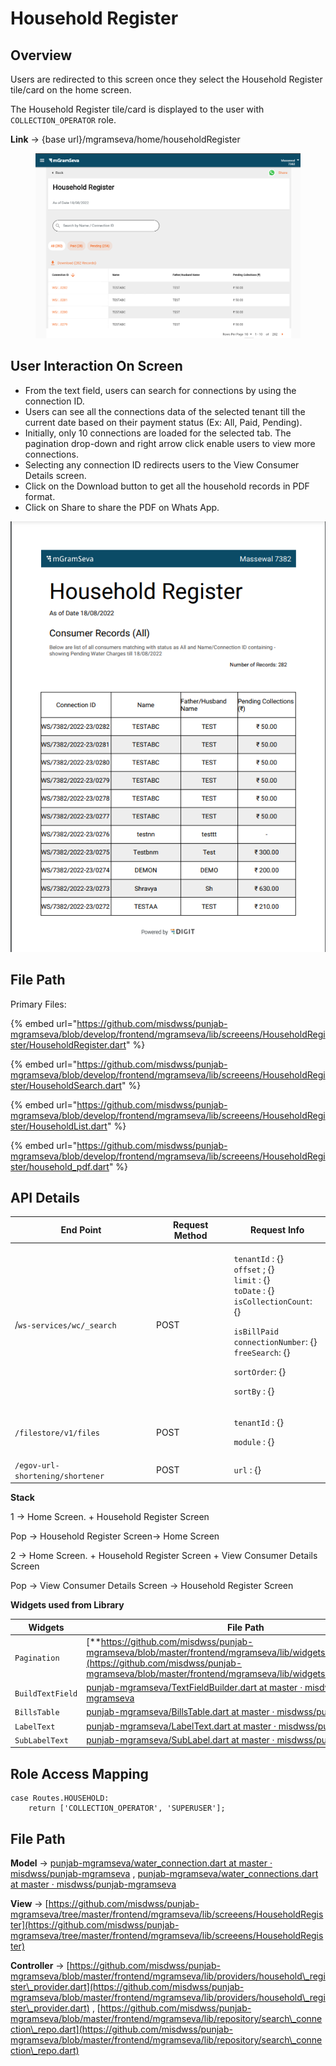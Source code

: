 # Household Register

## **Overview**&#x20;

Users are redirected to this screen once they select the Household Register tile/card on the home screen.

The Household Register tile/card is displayed to the user with `COLLECTION_OPERATOR` role.

**Link** → {base url}/mgramseva/home/householdRegister

<figure><img src="../../../../.gitbook/assets/image (32).png" alt=""><figcaption></figcaption></figure>

## **User Interaction On Screen**

* From the text field, users can search for connections by using the connection ID.
* Users can see all the connections data of the selected tenant till the current date based on their payment status (Ex: All, Paid, Pending).
* Initially, only 10 connections are loaded for the selected tab. The pagination drop-down and right arrow click enable users to view more connections.
* Selecting any connection ID redirects users to the View Consumer Details screen.
* Click on the Download button to get all the household records in PDF format.
* Click on Share to share the PDF on Whats App.

![](<../../../../.gitbook/assets/image (109).png>)

## **File Path**

Primary Files:

{% embed url="https://github.com/misdwss/punjab-mgramseva/blob/develop/frontend/mgramseva/lib/screeens/HouseholdRegister/HouseholdRegister.dart" %}

{% embed url="https://github.com/misdwss/punjab-mgramseva/blob/develop/frontend/mgramseva/lib/screeens/HouseholdRegister/HouseholdSearch.dart" %}

{% embed url="https://github.com/misdwss/punjab-mgramseva/blob/develop/frontend/mgramseva/lib/screeens/HouseholdRegister/HouseholdList.dart" %}

{% embed url="https://github.com/misdwss/punjab-mgramseva/blob/develop/frontend/mgramseva/lib/screeens/HouseholdRegister/household_pdf.dart" %}

## **API Details**

| End Point                        | Request Method | Request Info                                                                                                                                                                                                                                                                                                                 |
| -------------------------------- | -------------- | ---------------------------------------------------------------------------------------------------------------------------------------------------------------------------------------------------------------------------------------------------------------------------------------------------------------------------- |
| /`ws-services/wc/_search`        | POST           | <p><code>tenantId</code> : {}<br><code>offset</code> ; {}<br><code>limit</code> : {}<br><code>toDate</code> : {}<br><code>isCollectionCount</code>: {}</p><p><code>isBillPaid</code><br><code>connectionNumber</code>: {}<br><code>freeSearch</code>: {}</p><p><code>sortOrder</code>: {}</p><p><code>sortBy</code> : {}</p> |
| `/filestore/v1/files`            | POST           | <p><code>tenantId</code> : {}</p><p><code>module</code> : {}</p>                                                                                                                                                                                                                                                             |
| `/egov-url-shortening/shortener` | POST           | `url` : {}                                                                                                                                                                                                                                                                                                                   |

**Stack**

1 → Home Screen. + Household Register Screen

Pop → Household Register Screen→ Home Screen

2 → Home Screen. + Household Register Screen + View Consumer Details Screen

Pop → View Consumer Details Screen → Household Register Screen

**Widgets used from Library**

| **Widgets**      | **File Path**                                                                                                                                                                                                                                                                                                                                                                                            | **Description** |
| ---------------- | -------------------------------------------------------------------------------------------------------------------------------------------------------------------------------------------------------------------------------------------------------------------------------------------------------------------------------------------------------------------------------------------------------- | --------------- |
| `Pagination`     | [<img src="https://github.com/fluidicon.png" alt="" data-size="line">](https://github.com/egovernments/punjab-mgramseva/blob/develop/frontend/mgramseva/lib/widgets/pagination.dart)[**https://github.com/misdwss/punjab-mgramseva/blob/master/frontend/mgramseva/lib/widgets/pagination.dart**](https://github.com/misdwss/punjab-mgramseva/blob/master/frontend/mgramseva/lib/widgets/pagination.dart) | Pagination      |
| `BuildTextField` | [<img src="https://github.com/fluidicon.png" alt="" data-size="line">punjab-mgramseva/TextFieldBuilder.dart at master · misdwss/punjab-mgramseva](https://github.com/misdwss/punjab-mgramseva/blob/master/frontend/mgramseva/lib/widgets/TextFieldBuilder.dart)                                                                                                                                          | Text Field      |
| `BillsTable`     | [<img src="https://github.com/fluidicon.png" alt="" data-size="line">punjab-mgramseva/BillsTable.dart at master · misdwss/punjab-mgramseva](https://github.com/misdwss/punjab-mgramseva/blob/master/frontend/mgramseva/lib/components/Dashboard/BillsTable.dart)                                                                                                                                         | Table           |
| `LabelText`      | [<img src="https://github.com/fluidicon.png" alt="" data-size="line">punjab-mgramseva/LabelText.dart at master · misdwss/punjab-mgramseva](https://github.com/misdwss/punjab-mgramseva/blob/master/frontend/mgramseva/lib/widgets/LabelText.dart)                                                                                                                                                        | Title           |
| `SubLabelText`   | [<img src="https://github.com/fluidicon.png" alt="" data-size="line">punjab-mgramseva/SubLabel.dart at master · misdwss/punjab-mgramseva](https://github.com/misdwss/punjab-mgramseva/blob/master/frontend/mgramseva/lib/widgets/SubLabel.dart)                                                                                                                                                          | Subtitle        |

## **Role Access Mapping**

```
case Routes.HOUSEHOLD:
    return ['COLLECTION_OPERATOR', 'SUPERUSER'];
```

## **File Path**

**Model** → [<img src="https://github.com/fluidicon.png" alt="" data-size="line">punjab-mgramseva/water\_connection.dart at master · misdwss/punjab-mgramseva](https://github.com/misdwss/punjab-mgramseva/blob/master/frontend/mgramseva/lib/model/connection/water\_connection.dart) , [<img src="https://github.com/fluidicon.png" alt="" data-size="line">punjab-mgramseva/water\_connections.dart at master · misdwss/punjab-mgramseva](https://github.com/misdwss/punjab-mgramseva/blob/master/frontend/mgramseva/lib/model/connection/water\_connections.dart)

**View** → [https://github.com/misdwss/punjab-mgramseva/tree/master/frontend/mgramseva/lib/screeens/HouseholdRegister](https://github.com/misdwss/punjab-mgramseva/tree/master/frontend/mgramseva/lib/screeens/HouseholdRegister)

**Controller** -> [https://github.com/misdwss/punjab-mgramseva/blob/master/frontend/mgramseva/lib/providers/household\_register\_provider.dart](https://github.com/misdwss/punjab-mgramseva/blob/master/frontend/mgramseva/lib/providers/household\_register\_provider.dart) , [https://github.com/misdwss/punjab-mgramseva/blob/master/frontend/mgramseva/lib/repository/search\_connection\_repo.dart](https://github.com/misdwss/punjab-mgramseva/blob/master/frontend/mgramseva/lib/repository/search\_connection\_repo.dart)

